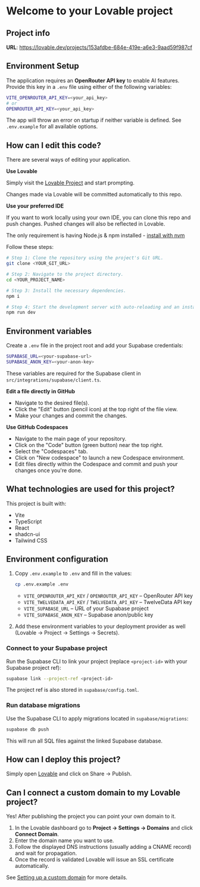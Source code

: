 # Welcome to your Lovable project

## Project info

**URL**: https://lovable.dev/projects/153afdbe-684e-419e-a6e3-9aad59f987cf

## Environment Setup

The application requires an **OpenRouter API key** to enable AI features. Provide this key in a `.env` file using either of the following variables:

```bash
VITE_OPENROUTER_API_KEY=<your_api_key>
# or
OPENROUTER_API_KEY=<your_api_key>
```

The app will throw an error on startup if neither variable is defined. See `.env.example` for all available options.

## How can I edit this code?

There are several ways of editing your application.

**Use Lovable**

Simply visit the [Lovable Project](https://lovable.dev/projects/153afdbe-684e-419e-a6e3-9aad59f987cf) and start prompting.

Changes made via Lovable will be committed automatically to this repo.

**Use your preferred IDE**

If you want to work locally using your own IDE, you can clone this repo and push changes. Pushed changes will also be reflected in Lovable.

The only requirement is having Node.js & npm installed - [install with nvm](https://github.com/nvm-sh/nvm#installing-and-updating)

Follow these steps:

```sh
# Step 1: Clone the repository using the project's Git URL.
git clone <YOUR_GIT_URL>

# Step 2: Navigate to the project directory.
cd <YOUR_PROJECT_NAME>

# Step 3: Install the necessary dependencies.
npm i

# Step 4: Start the development server with auto-reloading and an instant preview.
npm run dev
```

## Environment variables

Create a `.env` file in the project root and add your Supabase credentials:

```bash
SUPABASE_URL=<your-supabase-url>
SUPABASE_ANON_KEY=<your-anon-key>
```

These variables are required for the Supabase client in `src/integrations/supabase/client.ts`.

**Edit a file directly in GitHub**

- Navigate to the desired file(s).
- Click the "Edit" button (pencil icon) at the top right of the file view.
- Make your changes and commit the changes.

**Use GitHub Codespaces**

- Navigate to the main page of your repository.
- Click on the "Code" button (green button) near the top right.
- Select the "Codespaces" tab.
- Click on "New codespace" to launch a new Codespace environment.
- Edit files directly within the Codespace and commit and push your changes once you're done.

## What technologies are used for this project?

This project is built with:

- Vite
- TypeScript
- React
- shadcn-ui
- Tailwind CSS

## Environment configuration

1. Copy `.env.example` to `.env` and fill in the values:

   ```sh
   cp .env.example .env
   ```

   - `VITE_OPENROUTER_API_KEY` / `OPENROUTER_API_KEY` – OpenRouter API key
   - `VITE_TWELVEDATA_API_KEY` / `TWELVEDATA_API_KEY` – TwelveData API key
   - `VITE_SUPABASE_URL` – URL of your Supabase project
   - `VITE_SUPABASE_ANON_KEY` – Supabase anon/public key

2. Add these environment variables to your deployment provider as well (Lovable → Project → Settings → Secrets).

### Connect to your Supabase project

Run the Supabase CLI to link your project (replace `<project-id>` with your Supabase project ref):

```sh
supabase link --project-ref <project-id>
```

The project ref is also stored in `supabase/config.toml`.

### Run database migrations

Use the Supabase CLI to apply migrations located in `supabase/migrations`:

```sh
supabase db push
```

This will run all SQL files against the linked Supabase database.

## How can I deploy this project?

Simply open [Lovable](https://lovable.dev/projects/153afdbe-684e-419e-a6e3-9aad59f987cf) and click on Share -> Publish.

## Can I connect a custom domain to my Lovable project?

Yes! After publishing the project you can point your own domain to it.

1. In the Lovable dashboard go to **Project → Settings → Domains** and click **Connect Domain**.
2. Enter the domain name you want to use.
3. Follow the displayed DNS instructions (usually adding a CNAME record) and wait for propagation.
4. Once the record is validated Lovable will issue an SSL certificate automatically.

See [Setting up a custom domain](https://docs.lovable.dev/tips-tricks/custom-domain#step-by-step-guide) for more details.
